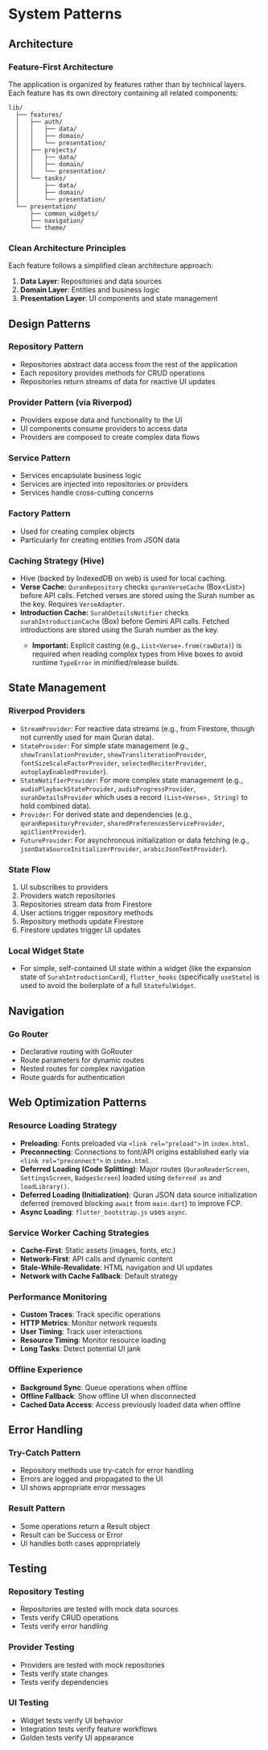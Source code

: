 # System Patterns

## Architecture

### Feature-First Architecture
The application is organized by features rather than by technical layers. Each feature has its own directory containing all related components:

```
lib/
  ├── features/
  │   ├── auth/
  │   │   ├── data/
  │   │   ├── domain/
  │   │   └── presentation/
  │   ├── projects/
  │   │   ├── data/
  │   │   ├── domain/
  │   │   └── presentation/
  │   └── tasks/
  │       ├── data/
  │       ├── domain/
  │       └── presentation/
  └── presentation/
      ├── common_widgets/
      ├── navigation/
      └── theme/
```

### Clean Architecture Principles
Each feature follows a simplified clean architecture approach:

1. **Data Layer**: Repositories and data sources
2. **Domain Layer**: Entities and business logic
3. **Presentation Layer**: UI components and state management

## Design Patterns

### Repository Pattern
- Repositories abstract data access from the rest of the application
- Each repository provides methods for CRUD operations
- Repositories return streams of data for reactive UI updates

### Provider Pattern (via Riverpod)
- Providers expose data and functionality to the UI
- UI components consume providers to access data
- Providers are composed to create complex data flows

### Service Pattern
- Services encapsulate business logic
- Services are injected into repositories or providers
- Services handle cross-cutting concerns

### Factory Pattern
- Used for creating complex objects
- Particularly for creating entities from JSON data
### Caching Strategy (Hive)
- Hive (backed by IndexedDB on web) is used for local caching.
- **Verse Cache:** `QuranRepository` checks `quranVerseCache` (Box<List<Verse>>) before API calls. Fetched verses are stored using the Surah number as the key. Requires `VerseAdapter`.
- **Introduction Cache:** `SurahDetailsNotifier` checks `surahIntroductionCache` (Box<String>) before Gemini API calls. Fetched introductions are stored using the Surah number as the key.
  - **Important:** Explicit casting (e.g., `List<Verse>.from(rawData)`) is required when reading complex types from Hive boxes to avoid runtime `TypeError` in minified/release builds.

## State Management

### Riverpod Providers
- `StreamProvider`: For reactive data streams (e.g., from Firestore, though not currently used for main Quran data).
- `StateProvider`: For simple state management (e.g., `showTranslationProvider`, `showTransliterationProvider`, `fontSizeScaleFactorProvider`, `selectedReciterProvider`, `autoplayEnabledProvider`).
- `StateNotifierProvider`: For more complex state management (e.g., `audioPlaybackStateProvider`, `audioProgressProvider`, `surahDetailsProvider` which uses a record `(List<Verse>, String)` to hold combined data).
- `Provider`: For derived state and dependencies (e.g., `quranRepositoryProvider`, `sharedPreferencesServiceProvider`, `apiClientProvider`).
- `FutureProvider`: For asynchronous initialization or data fetching (e.g., `jsonDataSourceInitializerProvider`, `arabicJsonTextProvider`).

### State Flow
1. UI subscribes to providers
2. Providers watch repositories
3. Repositories stream data from Firestore
4. User actions trigger repository methods
5. Repository methods update Firestore
6. Firestore updates trigger UI updates

### Local Widget State
- For simple, self-contained UI state within a widget (like the expansion state of `SurahIntroductionCard`), `flutter_hooks` (specifically `useState`) is used to avoid the boilerplate of a full `StatefulWidget`.
## Navigation

### Go Router
- Declarative routing with GoRouter
- Route parameters for dynamic routes
- Nested routes for complex navigation
- Route guards for authentication

## Web Optimization Patterns

### Resource Loading Strategy
- **Preloading**: Fonts preloaded via `<link rel="preload">` in `index.html`.
- **Preconnecting**: Connections to font/API origins established early via `<link rel="preconnect">` in `index.html`.
- **Deferred Loading (Code Splitting)**: Major routes (`QuranReaderScreen`, `SettingsScreen`, `BadgesScreen`) loaded using `deferred as` and `loadLibrary()`.
- **Deferred Loading (Initialization)**: Quran JSON data source initialization deferred (removed blocking `await` from `main.dart`) to improve FCP.
- **Async Loading**: `flutter_bootstrap.js` uses `async`.

### Service Worker Caching Strategies
- **Cache-First**: Static assets (images, fonts, etc.)
- **Network-First**: API calls and dynamic content
- **Stale-While-Revalidate**: HTML navigation and UI updates
- **Network with Cache Fallback**: Default strategy

### Performance Monitoring
- **Custom Traces**: Track specific operations
- **HTTP Metrics**: Monitor network requests
- **User Timing**: Track user interactions
- **Resource Timing**: Monitor resource loading
- **Long Tasks**: Detect potential UI jank

### Offline Experience
- **Background Sync**: Queue operations when offline
- **Offline Fallback**: Show offline UI when disconnected
- **Cached Data Access**: Access previously loaded data when offline

## Error Handling

### Try-Catch Pattern
- Repository methods use try-catch for error handling
- Errors are logged and propagated to the UI
- UI shows appropriate error messages

### Result Pattern
- Some operations return a Result object
- Result can be Success or Error
- UI handles both cases appropriately

## Testing

### Repository Testing
- Repositories are tested with mock data sources
- Tests verify CRUD operations
- Tests verify error handling

### Provider Testing
- Providers are tested with mock repositories
- Tests verify state changes
- Tests verify dependencies

### UI Testing
- Widget tests verify UI behavior
- Integration tests verify feature workflows
- Golden tests verify UI appearance